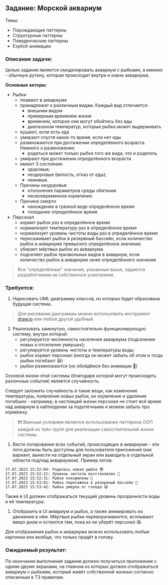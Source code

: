 ## Задание: Морской аквариум

Темы: 
- Порождающие паттерны
- Структурные паттерны
- Поведенческие паттерны
- Explicit-анимации

### Описание задачи:

Целью задания является смоделировать аквариум с рыбками, а именно - обычную рутину, которая происходит внутри и извне аквариума.

**Основные акторы:**
- Рыбки
  - плавают в аквариуме
  - принадлежат к различным видам. Каждый вид отличается:
    - внешним видом
    - примерным временем жизни 
    - временем, которое они могут обойтись без еды
    - диапазоном температур, которые рыбка может выдерживать
  - кушают, если есть еда
  - умирают спустя какое-то время, если нет еды
  - размножаются при достижении определённого возраста. Немного о размножении:
    - родиться может только рыбка того же вида, что и родитель
  - умирают при достижении определённого возраста
  - имеют 3 состояния: 
    - здоровые;
    - нездоровые (вялость, отказ от еды);
    - неживые.
  - Причины нездоровья:
    - отклонение параметров среды обитания
    - несвоевременное кормление. 
  - Причина смерти
    - нахождение в грязной воде определённое время
    - голодание определённое время
- Персонал
  - кормит рыбок раз в определённое время
  - нормализует температуру раз в определённое время
  - нормализует уровень чистоты воды раз в определённое время
  - пересаживает рыбок в резервный бассейн, если количество рыбок в аквариуме превысило определённое значение
  - убирает мёртвых рыбок из аквариума
  - подселяет рыбок призвольных видов в аквариум, если количество рыбок в аквариуме ниже определённого значения

> Все "определённые" значения, указанные выше, задаются разработчиком на собственное усмотрение.


### Требуется:

1. Нарисовать UML-диаграмму классов, из которых будет образована будущая система.

> Для рисования диаграммы можно использовать инструмент [draw.io](https://app.diagrams.net/) или любой другой удобный. 

2. Реализовать замкнутую, самостоятельно функционирующую систему, внутри которой:
   - регулируется численность населения аквариума (подселение новых и отселение умерших);
   - регулируется уровень чистоты и температуры воды;
   - рыбок кормит персонал (иногда он может забыть об этом и тогда рыбки погибают 😪)
   - рыбки размножаются (но обойдёмся без анимации 🙈)

Основой жизни этой системы (благодаря которой могут происходить различные события) является случайность. 

Следует заложить случайность в такие вещи, как изменение температуры, появление новых рыбок, их кормление и удаление погибших - например, в настоящей жизни персонал не стоит всё время над аквариум в наблюдении за подопечными и можем забыть про кормёжку. 

> ❗❗❗ Важным условием является использование паттернов ООП каждой из трёх групп для реализации самостоятельной жизни системы.

1. Вести логирование всех событий, происходящих в аквариуме - эти логи должны быть доступны для пользователя приложения (как вариант, вынести на отдельный экран или выводить в отдельной области под/над аквариумом).
Пример логов:
```
17.07.2023 15:52:04: Родилась новая рыбка 😎
17.07.2023 15:52:12: Уровень чистоты восстановлен 🧹
17.07.2023 15:52:31: Рыбки покормлены 🌮
17.07.2023 15:53:01: Рыбка пересажена в резервный бассейн 🫡
17.07.2023 15:53:42: Рыбка умерла от голода 😪
```

Также в UI должен отображаться текущий уровень прозрачности воды и её температура.

1. Отобразить в UI аквариум и рыбок, а также анимировать их движение в нём. Мёртвые рыбки переворачиваются, всплывают вверх дном и остаются там, пока их не уберёт персонал 😪.

Для отображения рыбок и аквариума можно использовать любые картинки или вообще, что только придёт в голову.


### Ожидаемый результат:
По окончании выполнения задания должно получиться приложение с одним-двумя экранами, на главном из которых должен отображаться аквариум с рыбками, который живёт собственной жизнью согласно описанным в ТЗ правилам. 